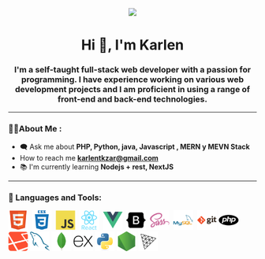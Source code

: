 <div id="header" align="center">
  <img src="https://media.giphy.com/media/xT9IgzoKnwFNmISR8I/giphy.gif" width="200" />
  <h1 align="center">Hi 👋, I'm Karlen</h1>
  <h3 align="center"> I'm a self-taught full-stack web developer with a passion for programming. I have experience working on various web development projects and I am proficient in using a range of front-end and back-end technologies.</h3>
</div>

---
### 👨‍💻About Me :
- 🗨️ Ask me about **PHP, Python, java, Javascript , MERN y MEVN Stack**
- How to reach me **karlentkzar@gmail.com**
- 📚 I'm currently learning **Nodejs + rest, NextJS**

---

 <div align="left">
    <h3>🔨 Languages and Tools:</h3>
    <div>
        <img src="https://github.com/devicons/devicon/blob/master/icons/html5/html5-original.svg" title="HTML5" alt="HTML" width="40" height="40"/>&nbsp;
        <img src="https://github.com/devicons/devicon/blob/master/icons/css3/css3-plain-wordmark.svg"  title="CSS3" alt="CSS" width="40" height="40"/>&nbsp;
        <img src="https://github.com/devicons/devicon/blob/master/icons/javascript/javascript-original.svg" title="JavaScript" alt="JavaScript" width="40" height="40"/>&nbsp;
        <img src="https://github.com/devicons/devicon/blob/master/icons/react/react-original-wordmark.svg" title="React" alt="React" width="40" height="40"/>&nbsp;
       <img src="https://github.com/devicons/devicon/blob/master/icons/vuejs/vuejs-original.svg" title="Vue" alt="Vue" width="40" height="40"/>&nbsp;
        <img src="https://github.com/devicons/devicon/blob/master/icons/bootstrap/bootstrap-plain.svg" title="Bootstrap" alt="Bootstrap" width="40" height="40"/>&nbsp;
        <img src="https://github.com/devicons/devicon/blob/master/icons/sass/sass-original.svg" title="Sass" alt="Sass" width="40" height="40"/>&nbsp;
        <img src="https://github.com/devicons/devicon/blob/master/icons/mysql/mysql-original-wordmark.svg" title="MySQL"  alt="MySQL" width="40" height="40"/>&nbsp;
        <img src="https://github.com/devicons/devicon/blob/master/icons/git/git-original-wordmark.svg" title="Git" **alt="Git" width="40" height="40"/>
        <img src="https://github.com/devicons/devicon/blob/master/icons/php/php-plain.svg" title="Git" **alt="PHP" width="40" height="40"/>
        <img src="https://github.com/devicons/devicon/blob/master/icons/laravel/laravel-plain.svg" title="Git" **alt="Laravel" width="40" height="40"/>
        <img src="https://github.com/devicons/devicon/blob/master/icons/mysql/mysql-plain.svg" title="Mysql" **alt="Mysql" width="40" height="40"/>
        <img src="https://github.com/devicons/devicon/blob/master/icons/mongodb/mongodb-original.svg" title="MongoDB" **alt="MongoDB" width="40" height="40"/>
       <img src="https://github.com/devicons/devicon/blob/master/icons/express/express-original.svg" title="Express" **alt="Express" width="40" height="40"/>
        <img src="https://github.com/devicons/devicon/blob/master/icons/python/python-original.svg" title="Git" **alt="Python" width="40" height="40"/>
         <img src="https://github.com/devicons/devicon/blob/master/icons/nodejs/nodejs-original.svg" title="NodeJS" **alt="NodeJS" width="40" height="40"/>
      <img src="https://github.com/devicons/devicon/blob/master/icons/threejs/threejs-original.svg" title="ThreeJS" **alt="ThreeJS" width="40" height="40"/>
      </div>
      </div>
</div>

